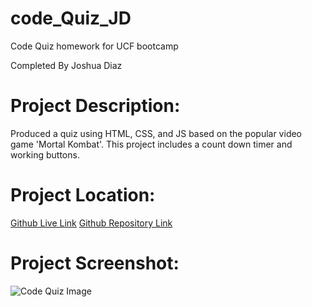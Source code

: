 # code_Quiz_JD
Code Quiz homework for UCF bootcamp

Completed By Joshua Diaz


# Project Description:


Produced a quiz using HTML, CSS, and JS based on the popular video game 'Mortal Kombat'.
This project includes a count down timer and working buttons.


# Project Location: 
[Github Live Link](https://jdiaz240.github.io/code_Quiz_JD/)
[Github Repository Link](https://github.com/Jdiaz240/code_Quiz_JD)


# Project Screenshot: 

![Code Quiz Image]()